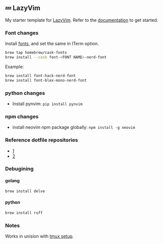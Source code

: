 ## 💤 LazyVim

My starter template for [LazyVim](https://github.com/LazyVim/LazyVim). Refer to the [documentation](https://lazyvim.github.io/installation) to get started.

### Font changes

Install [fonts](https://www.nerdfonts.com/#home), and set the same in ITerm option.

```zsh
brew tap homebrew/cask-fonts
brew install --cask font-<FONT NAME>-nerd-font
```

Example:

```zsh
brew install font-hack-nerd-font
brew install font-blex-mono-nerd-font
```

### python changes

- Install pynvim: `pip install pynvim`

### npm changes

- install neovim npm package globally: `npm install -g neovim`

### Reference dotfile repositories

- [1](https://github.com/omerxx/dotfiles)
- [2](https://github.com/typecraft-dev/dotfiles)

### Debugining

#### golang

```zsh
brew install delve
```

#### python

```zsh
brew install ruff
```

### Notes

Works in unision with [tmux setup](https://github.com/sukantamaikap/my.tmux).

